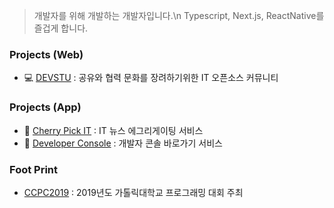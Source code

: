 > 개발자를 위해 개발하는 개발자입니다.\n
> Typescript, Next.js, ReactNative를 즐겁게 합니다.


### Projects (Web)
- 💻 [DEVSTU](https://devstu.co.kr/) : 공유와 협력 문화를 장려하기위한 IT 오픈소스 커뮤니티

### Projects (App)
- 🍒 [Cherry Pick IT](https://play.google.com/store/apps/details?id=com.cherrypick_it) : IT 뉴스 에그리게이팅 서비스
- 🏹 [Developer Console](https://play.google.com/store/apps/details?id=com.developer_console) : 개발자 콘솔 바로가기 서비스

### Foot Print
-  [CCPC2019](https://ccpc2019.github.io/) : 2019년도 가톨릭대학교 프로그래밍 대회 주최
